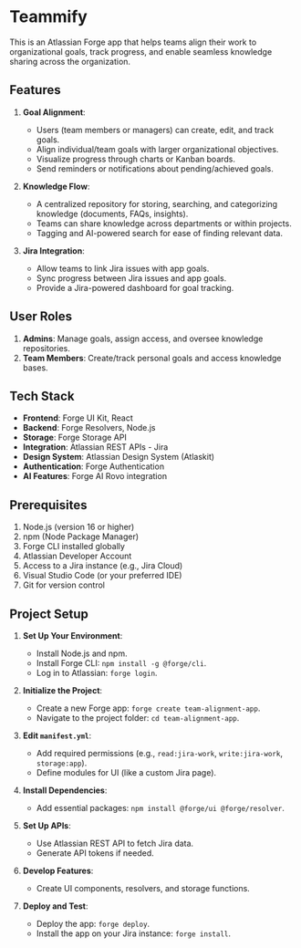 # Teammify

This is an Atlassian Forge app that helps teams align their work to organizational goals, track progress, and enable seamless knowledge sharing across the organization.

## Features

1. **Goal Alignment**:
   - Users (team members or managers) can create, edit, and track goals.
   - Align individual/team goals with larger organizational objectives.
   - Visualize progress through charts or Kanban boards.
   - Send reminders or notifications about pending/achieved goals.

2. **Knowledge Flow**:
   - A centralized repository for storing, searching, and categorizing knowledge (documents, FAQs, insights).
   - Teams can share knowledge across departments or within projects.
   - Tagging and AI-powered search for ease of finding relevant data.

3. **Jira Integration**:
   - Allow teams to link Jira issues with app goals.
   - Sync progress between Jira issues and app goals.
   - Provide a Jira-powered dashboard for goal tracking.

## User Roles

1. **Admins**: Manage goals, assign access, and oversee knowledge repositories.
2. **Team Members**: Create/track personal goals and access knowledge bases.

## Tech Stack

- **Frontend**: Forge UI Kit, React 
- **Backend**: Forge Resolvers, Node.js
- **Storage**: Forge Storage API
- **Integration**: Atlassian REST APIs - Jira
- **Design System**: Atlassian Design System (Atlaskit)
- **Authentication**: Forge Authentication
- **AI Features**: Forge AI Rovo integration

## Prerequisites

1. Node.js (version 16 or higher)
2. npm (Node Package Manager)
3. Forge CLI installed globally
4. Atlassian Developer Account
5. Access to a Jira instance (e.g., Jira Cloud)
6. Visual Studio Code (or your preferred IDE)
7. Git for version control

## Project Setup

1. **Set Up Your Environment**:
   - Install Node.js and npm.
   - Install Forge CLI: `npm install -g @forge/cli`.
   - Log in to Atlassian: `forge login`.

2. **Initialize the Project**:
   - Create a new Forge app: `forge create team-alignment-app`.
   - Navigate to the project folder: `cd team-alignment-app`.

3. **Edit `manifest.yml`**:
   - Add required permissions (e.g., `read:jira-work`, `write:jira-work`, `storage:app`).
   - Define modules for UI (like a custom Jira page).

4. **Install Dependencies**:
   - Add essential packages: `npm install @forge/ui @forge/resolver`.

5. **Set Up APIs**:
   - Use Atlassian REST API to fetch Jira data.
   - Generate API tokens if needed.

6. **Develop Features**:
   - Create UI components, resolvers, and storage functions.

7. **Deploy and Test**:
   - Deploy the app: `forge deploy`.
   - Install the app on your Jira instance: `forge install`.
